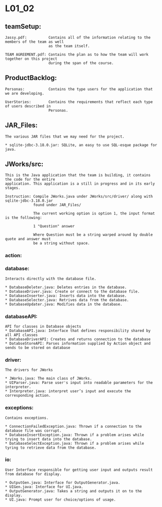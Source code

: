 # L01_02

## teamSetup:
 
    Jassy.pdf:          Contains all of the information relating to the members of the team as well
                        as the team itself.
                        
    TEAM AGREEMENT.pdf: Contains the plan as to how the team will work together on this project
                        during the span of the course.

## ProductBacklog:
    
    Personas:           Contains the type users for the application that we are developing.

    UserStories:        Contains the requirements that reflect each type of users described in 
                        Personas.


## JAR_Files:

    The various JAR files that we may need for the project.

    * sqlite-jdbc-3.18.0.jar: SQLite, an easy to use SQL-esque package for java.

## JWorks/src:              
    
    This is the Java application that the team is building, it contains the code for the entire 
    application. This application is a still in progress and in its early stages.
    
    Instruction: Compile JWorks.java under JWorks/src/driver/ along with sqlite-jdbc-3.18.0.jar
                 found under JAR_Files/
                 
                 The current working option is option 1, the input format is the following:
                 
                 1 "Question" answer
                 
                 Where Question must be a string warped around by double quote and answer must
                 be a string without space.
    
### action:
    
### database: 

    Interacts directly with the database file.
    
    * DatabaseDeleter.java: Deletes entries in the database.
    * DatabaseDriver.java: Create or connect to the database file.
    * DatabaseInserter.java: Inserts data into the database.
    * DatabaseSelecter.java: Retrives data from the database.
    * DatabaseUpdater.java: Modifies data in the database.
    
### databaseAPI:

    API for classes in Database objects
    * DatabaseAPI.java: Interface that defines responsibility shared by all API classes
    * DatabaseDriverAPI: Creates and returns connection to the database
    * DatabseStoreAPI: Parses information supplied by Action object and sends to be stored on database

### driver:
    
    The drivers for JWorks
    
    * JWorks.java: The main class of JWorks.
    * UIParser.java: Parse user's input into readable parameters for the interpreter.
    * Interpreter.java: interpret user’s input and execute the corresponding action.

### exceptions:

    Contains exceptions.
    
    * ConnectionFailedException.java: Thrown if a connection to the database file was corrupt.
    * DatabaseInsertException.java: Thrown if a problem arises while trying to insert data into the database.
    * DatabaseSelectException.java: Thrown if a problem arises while tyring to retrieve data from the database.

### io:

    User Interface responsible for getting user input and outputs result from database for display.

    * OutputGen.java: Interface for OutputGenerator.java.
    * UIGen.java: Interface for UI.java.
    * OutputGenerator.java: Takes a string and outputs it on to the display.
    * UI.java: Prompt user for choice/options of usage.

